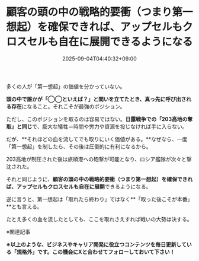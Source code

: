 ﻿---
title: "顧客の頭の中の戦略的要衝（つまり第一想起）を確保できれば、アップセルもクロスセルも自在に展開できるようになる"
date: 2025-09-04T04:40:32+09:00
draft: false
---

多くの人が「第一想起」の価値を分かっていない。

**頭の中で誰かが「◯◯といえば？」と問いを立てたとき、真っ先に呼び出される存在**になること。それこそが最強のポジション。

ただし、このポジションを取るのは容易ではない。**日露戦争での「203高地の奪取」と同じ**で、膨大な犠牲＝時間や労力や資源を投じなければ手に入らない。

だが、**それほどの血を流してでも取りにいく価値がある。**なぜなら、一度「第一想起」を制したら、その後は圧倒的に有利になるから。

203高地が制圧された後は旅順港への砲撃が可能となり、ロシア艦隊が次々と撃沈された。

それと同じように、**顧客の頭の中の戦略的要衝（つまり第一想起）を確保できれば、アップセルもクロスセルも自在に展開**できるようになる。

逆に言うと、第一想起は「取れたら終わり」ではなく**「取った後こそが本番」**とも言える。

たとえ多くの血を流したとしても、ここを取れさえすれば戦いの大勢は決する。

※関連記事



**※以上のような、ビジネスやキャリア開発に役立つコンテンツを毎日更新している「規格外」です。この機会にXと合わせてフォローしておいて下さい！**